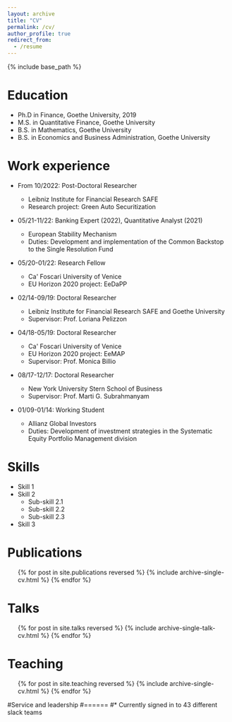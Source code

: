 ```yaml
---
layout: archive
title: "CV"
permalink: /cv/
author_profile: true
redirect_from:
  - /resume
---
```


{% include base_path %}

Education
======
* Ph.D in Finance, Goethe University, 2019
* M.S. in Quantitative Finance, Goethe University
* B.S. in Mathematics, Goethe University
* B.S. in Economics and Business Administration, Goethe University

Work experience
======
* From 10/2022: Post-Doctoral Researcher
  * Leibniz Institute for Financial Research SAFE 
  * Research project: Green Auto Securitization

* 05/21-11/22: Banking Expert (2022), Quantitative Analyst (2021)
  * European Stability Mechanism
  * Duties: Development and implementation of the Common Backstop to the Single Resolution Fund

* 05/20-01/22: Research Fellow
  * Ca' Foscari University of Venice
  * EU Horizon 2020 project: EeDaPP

* 02/14-09/19: Doctoral Researcher
  * Leibniz Institute for Financial Research SAFE and Goethe University
  * Supervisor: Prof. Loriana Pelizzon

* 04/18-05/19: Doctoral Researcher
  * Ca' Foscari University of Venice
  * EU Horizon 2020 project: EeMAP
  * Supervisor: Prof. Monica Billio

* 08/17-12/17: Doctoral Researcher
  * New York University Stern School of Business
  * Supervisor: Prof. Marti G. Subrahmanyam

* 01/09-01/14: Working Student
  * Allianz Global Investors
  * Duties: Development of investment strategies in the Systematic Equity Portfolio Management division


Skills
======
* Skill 1
* Skill 2
  * Sub-skill 2.1
  * Sub-skill 2.2
  * Sub-skill 2.3
* Skill 3

Publications
======
  <ul>{% for post in site.publications reversed %}
    {% include archive-single-cv.html %}
  {% endfor %}</ul>
  
Talks
======
  <ul>{% for post in site.talks reversed %}
    {% include archive-single-talk-cv.html  %}
  {% endfor %}</ul>
  
Teaching
======
  <ul>{% for post in site.teaching reversed %}
    {% include archive-single-cv.html %}
  {% endfor %}</ul>
  
#Service and leadership
#======
#* Currently signed in to 43 different slack teams
